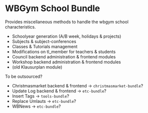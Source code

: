 # WBGym School Bundle

Provides miscellaneous methods to handle the wbgym school characteristics.

- Schoolyear generation (A/B week, holidays & projects)
- Subjects & subject-conferences
- Classes & Tutorials management
- Modifications on tl_member for teachers & students
- Council backend administration & frontend modules
- Workshop backend administration & frontend modules
- (old Klausurplan module)

To be outsourced?

- Christmasmarket backend & frontend -> `christmasmarket-bundle`?
- Update Log backend & frontend -> `etc-bundle`?
- Insert Tags -> `tools-bundle`?
- Replace Umlauts -> `etc-bundle`?
- WBNews -> `etc-bundle`?